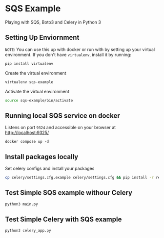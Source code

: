 # SQS Example

Playing with SQS, Boto3 and Celery in Python 3

## Setting Up Enviornment

`NOTE`: You can use this up with docker or run with by setting up your virtual environment. 
If you don't have `virtualenv`, install it by running:

```sh
pip install virtualenv
```

Create the virtual environment

```sh
virtualenv sqs-example
```

Activate the virtual environment

```sh
source sqs-example/bin/activate
```

## Running local SQS service on docker

Listens on port `9324` and accessible on your browser at [http://localhost:9325/](http://localhost:9325/)

```
docker compose up -d
```

## Install packages locally

Set celery configs and install your packages

```sh
cp celery/settings.cfg.example celery/settings.cfg && pip install -r requirements.txt
```

## Test Simple SQS example withour Celery

```sh
python3 main.py
```
## Test Simple Celery with SQS example

```sh
python3 celery_app.py
```
